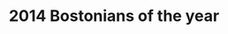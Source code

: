 ---
layout: post
title: '2014 Bostonians of the year'
story: 'http://www.bostonglobe.com/magazine/2014/12/21/why-market-basket-employees-are-our-bostonians-year/o3P4vXbnDO70tjVpfzoEBI/story.html'
text: 'An interactive widget that showcases the employees of Market Basket.'
vimeo: '<iframe src="//player.vimeo.com/video/114976416?title=0&amp;byline=0&amp;portrait=0&amp;color=ffffff" width="640" height="480" frameborder="0" webkitallowfullscreen mozallowfullscreen allowfullscreen></iframe>'
---